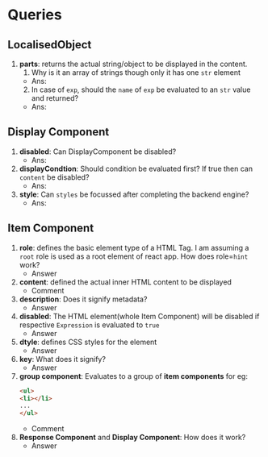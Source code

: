 # Queries

## LocalisedObject

1. **parts**: returns the actual string/object to be displayed in the content.
   1. Why is it an array of strings though only it has one `str` element
   + Ans:
   2. In case of `exp`, should the `name` of `exp` be evaluated to an `str` value and returned?
   + Ans:

## Display Component

1. **disabled**: Can DisplayComponent be disabled?
   + Ans:
2. **displayCondtion**: Should condition be evaluated first? If true then can `content` be disabled?
   + Ans:
3. **style**: Can `styles` be focussed after completing the backend engine?
   + Ans:

## Item Component

1. **role**: defines the basic element type of a HTML Tag. I am assuming a `root` role is used as a root element of react app. How does role=`hint` work?
   + Answer
2. **content**: defined the actual inner HTML content to be displayed
   + Comment
3. **description**: Does it signify metadata?
   + Answer
4. **disabled**: The HTML element(whole Item Component) will be disabled if respective `Expression` is evaluated to `true`
   + Answer
5. **dtyle**: defines CSS styles for the element
   + Answer
6. **key**: What does it signify?
   + Answer
7. **group component**: Evaluates to a group of **item components** for eg:
    ```html
   <ul>
   <li></li>
   ...
   </ul> 
   ```
   + Comment
8. **Response Component** and **Display Component**: How does it work?
   + Answer